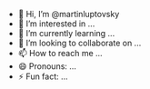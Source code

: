 - 👋 Hi, I’m @martinluptovsky
- 👀 I’m interested in ...
- 🌱 I’m currently learning ...
- 💞️ I’m looking to collaborate on ...
- 📫 How to reach me ...
- 😄 Pronouns: ...
- ⚡ Fun fact: ...

<!---
martinluptovsky/martinluptovsky is a ✨ special ✨ repository because its `README.md` (this file) appears on your GitHub profile.
You can click the Preview link to take a look at your changes.
--->
